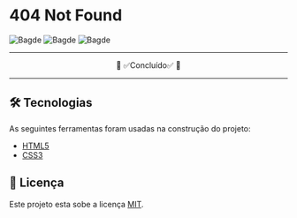 # 404 Not Found
![Bagde](https://img.shields.io/github/license/jonathanmacedo/404-not-found)
![Bagde](https://img.shields.io/github/forks/jonathanmacedo/404-not-found)
![Bagde](https://img.shields.io/github/stars/jonathanmacedo/404-not-found)

<hr>
<p align="center">🚧 ✅Concluído✅ 🚧</p>
<hr>

## 🛠️ Tecnologias
As seguintes ferramentas foram usadas na construção do projeto:
- [HTML5](https://developer.mozilla.org/pt-BR/docs/Web/HTML/Element)
- [CSS3](https://developer.mozilla.org/pt-BR/docs/Web/CSS/Reference)


## 📝 Licença
Este projeto esta sobe a licença [MIT](./LICENSE).
